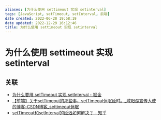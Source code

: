 ```yaml
---
aliases: [为什么使用 settimeout 实现 setinterval]
tags: [JavaScript, setTimeout, setInterval, 前端]
date created: 2022-06-20 19:58:19
date updated: 2022-12-29 16:12:46
title: 为什么使用 settimeout 实现 setinterval
---
```


# 为什么使用 settimeout 实现 setinterval

## 关联

- [为什么要用 setTimeout 实现 setInterval - 掘金](https://juejin.cn/post/6994969893141479454)
- [【前端】关于setTimeout的那些事，setTimeout休眠延时。_咸阳湖宣传大使的博客-CSDN博客_settimeout休眠](https://blog.csdn.net/weixin_44201257/article/details/123196921)
- [setTimeout和setInterval的延迟如何解决？ - 知乎](https://www.zhihu.com/question/29648365/answer/1194944860)
